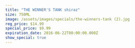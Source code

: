 ```yaml
---
title: "THE WINNER'S TANK shiraz"
size: 750ML
image: /assets/images/specials/the-winners-tank (2).jpg
reg_price: $14.99
special_price: $9.99
expiration_date: 2016-06-22T00:00:00.000Z
show_special: true
---
```




